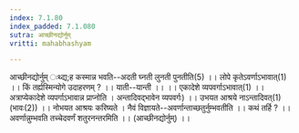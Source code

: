```yaml
---
index: 7.1.80
index_padded: 7.1.080
sutra: आच्छीनद्योर्नुम्
vritti: mahabhashyam

---
```

 आच्छीनद्योर्नुम् ःथ्द्य;ह कस्मान्न भवति--अदती घ्नती लुनती पुनतीति(5) ।। लोपे कृतेऽवर्णाऽभावात्(1) ।। किं तर्ह्यस्मिन्योगे उदाहरणम् ? ।। याती--यान्ती ।। ।। एकादेशे व्यपवर्गाऽभावात्(1) ।। अत्राप्येकादेशे व्यपर्गाऽभावान्न प्राप्नोति । अन्तादिवद्भावेन व्यपवर्गः) ।। उभयत आश्रये नाऽन्तादिवत्(1) (भावः(2)) ।। नोभयत आश्रयः करिष्यते । नैवं विज्ञायते--अवर्णान्ताच्छतुर्नुम्भवतीति ।। कथं तर्हि ? ।। अवर्णान्नुम्भवति तच्चेदवर्णं शतुरनन्तरमिति ।। (आच्छीनद्योर्नुम्) ।। 